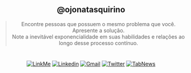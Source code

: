 

<div align='center'> 

## @ojonatasquirino


<blockquote>Encontre pessoas que possuem o mesmo problema que você. Apresente a solução. <br>
 Note a inevitável exponencialidade em suas habilidades e relações ao longo desse processo contínuo.
 </blockquote> 

#
  
[![LinkMe](https://img.shields.io/badge/linkMe-0D1117?style=for-the-badge&logo=upcloud&logoColor=fff)](https://bit.ly/linkquirino)
[![Linkedin](https://img.shields.io/badge/LinkedIn-0D1117?style=for-the-badge&logo=linkedin&logoColor=3fa9f5)](https://www.linkedin.com/in/jonatasquirino/)
 <a href = "mailto:quirinoj02@gmail.com">![Gmail](https://img.shields.io/badge/Gmail-0D1117?style=for-the-badge&logo=gmail&logoColor=red)</a>
[![Twitter](https://img.shields.io/badge/Twitter-0D1117?style=for-the-badge&logo=twitter&logoColor=2a6199)](https://twitter.com/ojonatasquirino)
[![TabNews](https://img.shields.io/badge/tabnews-0D1117?style=for-the-badge&logo=Databricks&logoColor=fff)](https://www.tabnews.com.br/ojonatasquirino)
</div>












